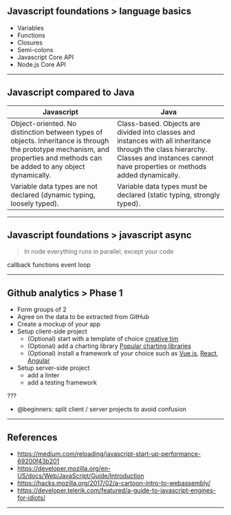 ## Javascript foundations > language basics

- Variables
- Functions
- Closures
- Semi-colons
- Javascript Core API
- Node.js Core API


---

## Javascript compared to Java

| Javascript  | Java  |
| -----------| ---- |
| Object-oriented. No distinction between types of objects. Inheritance is through the prototype mechanism, and properties and methods can be added to any object dynamically. | Class-based. Objects are divided into classes and instances with all inheritance through the class hierarchy. Classes and instances cannot have properties or methods added dynamically. |
| Variable data types are not declared (dynamic typing, loosely typed). | Variable data types must be declared (static typing, strongly typed). |

---
## Javascript foundations > javascript async

> In node everything runs in parallel, except your code

callback functions
event loop


---
## Github analytics > Phase 1

- Form groups of 2
- Agree on the data to be extracted from GitHub
- Create a mockup of your app
- Setup client-side project
  - (Optional) start with a template of choice [creative tim](https://demos.creative-tim.com/)
  - (Optional) add a charting library [Popular charting libraries](https://bestofjs.org/tags/chart)
  - (Optional) install a framework of your choice such as [Vue.js](https://vuejs.org/), [React](https://reactjs.org/), [Angular](https://angular.io/)
- Setup server-side project
  - add a linter
  - add a testing framework

???
- @beginners: split client / server projects to avoid confusion

---
## References
- https://medium.com/reloading/javascript-start-up-performance-69200f43b201
- https://developer.mozilla.org/en-US/docs/Web/JavaScript/Guide/Introduction
- https://hacks.mozilla.org/2017/02/a-cartoon-intro-to-webassembly/
- https://developer.telerik.com/featured/a-guide-to-javascript-engines-for-idiots/

---